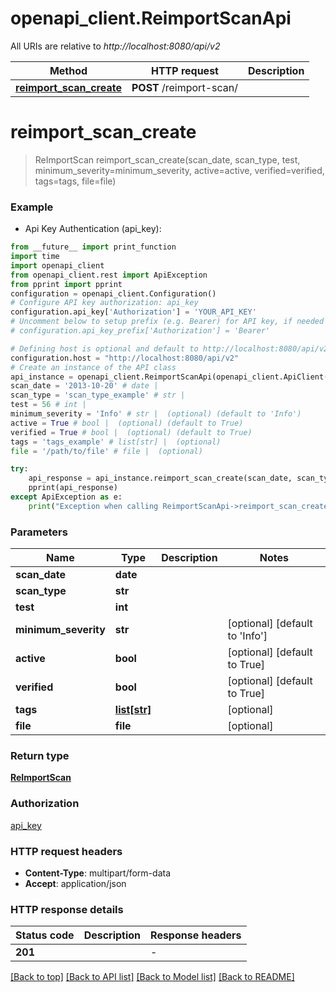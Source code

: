 # openapi_client.ReimportScanApi

All URIs are relative to *http://localhost:8080/api/v2*

Method | HTTP request | Description
------------- | ------------- | -------------
[**reimport_scan_create**](ReimportScanApi.md#reimport_scan_create) | **POST** /reimport-scan/ | 


# **reimport_scan_create**
> ReImportScan reimport_scan_create(scan_date, scan_type, test, minimum_severity=minimum_severity, active=active, verified=verified, tags=tags, file=file)



### Example

* Api Key Authentication (api_key):
```python
from __future__ import print_function
import time
import openapi_client
from openapi_client.rest import ApiException
from pprint import pprint
configuration = openapi_client.Configuration()
# Configure API key authorization: api_key
configuration.api_key['Authorization'] = 'YOUR_API_KEY'
# Uncomment below to setup prefix (e.g. Bearer) for API key, if needed
# configuration.api_key_prefix['Authorization'] = 'Bearer'

# Defining host is optional and default to http://localhost:8080/api/v2
configuration.host = "http://localhost:8080/api/v2"
# Create an instance of the API class
api_instance = openapi_client.ReimportScanApi(openapi_client.ApiClient(configuration))
scan_date = '2013-10-20' # date | 
scan_type = 'scan_type_example' # str | 
test = 56 # int | 
minimum_severity = 'Info' # str |  (optional) (default to 'Info')
active = True # bool |  (optional) (default to True)
verified = True # bool |  (optional) (default to True)
tags = 'tags_example' # list[str] |  (optional)
file = '/path/to/file' # file |  (optional)

try:
    api_response = api_instance.reimport_scan_create(scan_date, scan_type, test, minimum_severity=minimum_severity, active=active, verified=verified, tags=tags, file=file)
    pprint(api_response)
except ApiException as e:
    print("Exception when calling ReimportScanApi->reimport_scan_create: %s\n" % e)
```

### Parameters

Name | Type | Description  | Notes
------------- | ------------- | ------------- | -------------
 **scan_date** | **date**|  | 
 **scan_type** | **str**|  | 
 **test** | **int**|  | 
 **minimum_severity** | **str**|  | [optional] [default to &#39;Info&#39;]
 **active** | **bool**|  | [optional] [default to True]
 **verified** | **bool**|  | [optional] [default to True]
 **tags** | [**list[str]**](str.md)|  | [optional] 
 **file** | **file**|  | [optional] 

### Return type

[**ReImportScan**](ReImportScan.md)

### Authorization

[api_key](../README.md#api_key)

### HTTP request headers

 - **Content-Type**: multipart/form-data
 - **Accept**: application/json

### HTTP response details
| Status code | Description | Response headers |
|-------------|-------------|------------------|
**201** |  |  -  |

[[Back to top]](#) [[Back to API list]](../README.md#documentation-for-api-endpoints) [[Back to Model list]](../README.md#documentation-for-models) [[Back to README]](../README.md)

